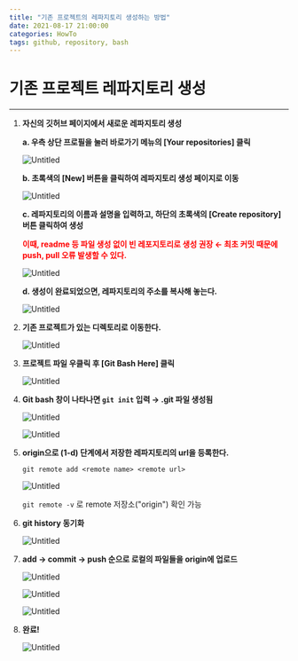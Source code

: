 ```yaml
---
title: "기존 프로젝트의 레파지토리 생성하는 방법"
date: 2021-08-17 21:00:00
categories: HowTo
tags: github, repository, bash
---
```


# 기존 프로젝트 레파지토리 생성

---



1. **자신의 깃허브 페이지에서 새로운 레파지토리 생성**

    

    **a. 우측 상단 프로필을 눌러 바로가기 메뉴의 [Your repositories] 클릭**

    ![Untitled](https://res.cloudinary.com/code9b2n/image/upload/v1629200808/howto/%EA%B8%B0%EC%A1%B4_%ED%94%84%EB%A1%9C%EC%A0%9D%ED%8A%B8_%EB%A0%88%ED%8C%8C%EC%A7%80%ED%86%A0%EB%A6%AC_%EC%83%9D%EC%84%B1.png)

    

    **b. 초록색의 [New] 버튼을 클릭하여 레파지토리 생성 페이지로 이동**

    ![Untitled](https://res.cloudinary.com/code9b2n/image/upload/v1629200808/howto/%EA%B8%B0%EC%A1%B4_%ED%94%84%EB%A1%9C%EC%A0%9D%ED%8A%B8_%EB%A0%88%ED%8C%8C%EC%A7%80%ED%86%A0%EB%A6%AC_%EC%83%9D%EC%84%B11.png)

    

    **c. 레파지토리의 이름과 설명을 입력하고, 하단의 초록색의 [Create repository] 버튼 클릭하여 생성**

    **<span style="color:red">이때, readme 등 파일 생성 없이 빈 레포지토리로 생성 권장 ← 최초 커밋 때문에 push, pull 오류 발생할 수 있다.</span>**

    ![Untitled](https://res.cloudinary.com/code9b2n/image/upload/v1629200808/howto/%EA%B8%B0%EC%A1%B4_%ED%94%84%EB%A1%9C%EC%A0%9D%ED%8A%B8_%EB%A0%88%ED%8C%8C%EC%A7%80%ED%86%A0%EB%A6%AC_%EC%83%9D%EC%84%B12.png)

    **d. 생성이 완료되었으면, 레파지토리의 주소를 복사해 놓는다.**

    ![Untitled](https://res.cloudinary.com/code9b2n/image/upload/v1629200808/howto/%EA%B8%B0%EC%A1%B4_%ED%94%84%EB%A1%9C%EC%A0%9D%ED%8A%B8_%EB%A0%88%ED%8C%8C%EC%A7%80%ED%86%A0%EB%A6%AC_%EC%83%9D%EC%84%B13.png)

    

2. **기존 프로젝트가 있는 디렉토리로 이동한다.**

    ![Untitled](https://res.cloudinary.com/code9b2n/image/upload/v1629200808/howto/%EA%B8%B0%EC%A1%B4_%ED%94%84%EB%A1%9C%EC%A0%9D%ED%8A%B8_%EB%A0%88%ED%8C%8C%EC%A7%80%ED%86%A0%EB%A6%AC_%EC%83%9D%EC%84%B14.png)

    

3. **프로젝트 파일 우클릭 후 [Git Bash Here] 클릭**

    ![Untitled](https://res.cloudinary.com/code9b2n/image/upload/v1629200808/howto/%EA%B8%B0%EC%A1%B4_%ED%94%84%EB%A1%9C%EC%A0%9D%ED%8A%B8_%EB%A0%88%ED%8C%8C%EC%A7%80%ED%86%A0%EB%A6%AC_%EC%83%9D%EC%84%B15.png)

    

4. **Git bash 창이 나타나면 `git init` 입력 → .git 파일 생성됨**

    ![Untitled](https://res.cloudinary.com/code9b2n/image/upload/v1629200809/howto/%EA%B8%B0%EC%A1%B4_%ED%94%84%EB%A1%9C%EC%A0%9D%ED%8A%B8_%EB%A0%88%ED%8C%8C%EC%A7%80%ED%86%A0%EB%A6%AC_%EC%83%9D%EC%84%B16.png)

    ![Untitled](https://res.cloudinary.com/code9b2n/image/upload/v1629200809/howto/%EA%B8%B0%EC%A1%B4_%ED%94%84%EB%A1%9C%EC%A0%9D%ED%8A%B8_%EB%A0%88%ED%8C%8C%EC%A7%80%ED%86%A0%EB%A6%AC_%EC%83%9D%EC%84%B17.png)

    

5. **origin으로 (1-d) 단계에서 저장한 레파지토리의 url을 등록한다.**

    `git remote add <remote name> <remote url>`

    ![Untitled](https://res.cloudinary.com/code9b2n/image/upload/v1629200809/howto/%EA%B8%B0%EC%A1%B4_%ED%94%84%EB%A1%9C%EC%A0%9D%ED%8A%B8_%EB%A0%88%ED%8C%8C%EC%A7%80%ED%86%A0%EB%A6%AC_%EC%83%9D%EC%84%B18.png)

    `git remote -v` 로 remote 저장소("origin") 확인 가능

    

6. **git history 동기화**

    ![Untitled](https://res.cloudinary.com/code9b2n/image/upload/v1629200809/howto/%EA%B8%B0%EC%A1%B4_%ED%94%84%EB%A1%9C%EC%A0%9D%ED%8A%B8_%EB%A0%88%ED%8C%8C%EC%A7%80%ED%86%A0%EB%A6%AC_%EC%83%9D%EC%84%B19.png)

    

7. **add → commit → push 순으로 로컬의 파일들을 origin에 업로드**

    ![Untitled](https://res.cloudinary.com/code9b2n/image/upload/v1629200809/howto/%EA%B8%B0%EC%A1%B4_%ED%94%84%EB%A1%9C%EC%A0%9D%ED%8A%B8_%EB%A0%88%ED%8C%8C%EC%A7%80%ED%86%A0%EB%A6%AC_%EC%83%9D%EC%84%B110.png)

    ![Untitled](https://res.cloudinary.com/code9b2n/image/upload/v1629200809/howto/%EA%B8%B0%EC%A1%B4_%ED%94%84%EB%A1%9C%EC%A0%9D%ED%8A%B8_%EB%A0%88%ED%8C%8C%EC%A7%80%ED%86%A0%EB%A6%AC_%EC%83%9D%EC%84%B111.png)

    ![Untitled](https://res.cloudinary.com/code9b2n/image/upload/v1629200809/howto/%EA%B8%B0%EC%A1%B4_%ED%94%84%EB%A1%9C%EC%A0%9D%ED%8A%B8_%EB%A0%88%ED%8C%8C%EC%A7%80%ED%86%A0%EB%A6%AC_%EC%83%9D%EC%84%B112.png)

    

8. **완료!**

    ![Untitled](https://res.cloudinary.com/code9b2n/image/upload/v1629200809/howto/%EA%B8%B0%EC%A1%B4_%ED%94%84%EB%A1%9C%EC%A0%9D%ED%8A%B8_%EB%A0%88%ED%8C%8C%EC%A7%80%ED%86%A0%EB%A6%AC_%EC%83%9D%EC%84%B113.png)